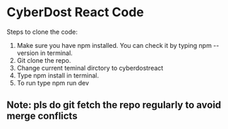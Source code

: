 # CyberDost React Code

Steps to clone the code:

1. Make sure you have npm installed. You can check it by typing npm --version in terminal.
2. Git clone the repo.
3. Change current teminal dirctory to cyberdostreact
4. Type npm install in terminal.
5. To run type npm run dev

## Note: pls do git fetch the repo regularly to avoid merge conflicts